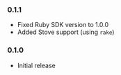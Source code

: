 ### 0.1.1
  - Fixed Ruby SDK version to 1.0.0
  - Added Stove support (using `rake`)

### 0.1.0
  - Initial release
